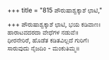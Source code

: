+++
title = "815 ಪೌರುಷಾಶ್ವಕ್ಕಾಶೆ ಛಾಟಿ,"

+++
ಪೌರುಷಾಶ್ವಕ್ಕಾಶೆ ಛಾಟಿ, ಭಯ ಕಡಿವಾಣ।  
ಹಾರಾಟವದರದಾ ವೇಧೆಗಳ ನಡುವೆ॥  
ಧೀರನೇರಿರೆ, ಹೊಡೆತ ಕಡಿತವಿಲ್ಲದೆ ಗುರಿಗೆ।  
ಸಾರುವುದು ನೈಜದಿಂ - ಮಂಕುತಿಮ್ಮ॥  
